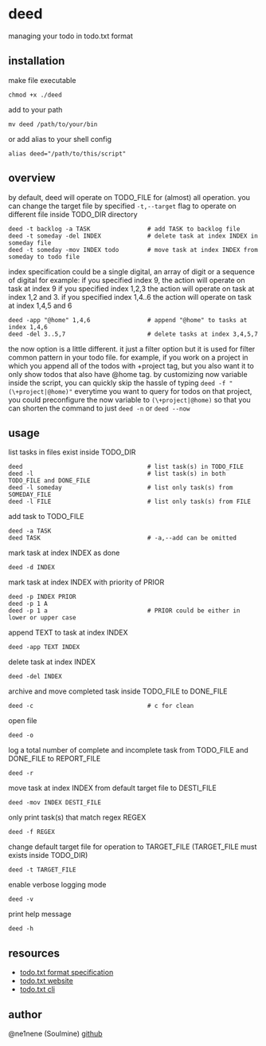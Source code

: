 # deed
managing your todo in todo.txt format

## installation
make file executable
```shell
chmod +x ./deed
```
add to your path
```shell
mv deed /path/to/your/bin
```
or add alias to your shell config
```shell
alias deed="/path/to/this/script"
```
## overview
by default, deed will operate on TODO_FILE for (almost) all operation. you can
change the target file by specified `-t,--target` flag to operate on different file
inside TODO_DIR directory
```shell
deed -t backlog -a TASK                # add TASK to backlog file
deed -t someday -del INDEX             # delete task at index INDEX in someday file
deed -t someday -mov INDEX todo        # move task at index INDEX from someday to todo file
```
index specification could be a single digital, an array of digit or a sequence of digital
for example:
    if you specified index 9, the action will operate on task at index 9
    if you specified index 1,2,3 the action will operate on task at index 1,2 and 3. 
    if you specified index 1,4..6 the action will operate on task at index 1,4,5 and 6
```shell
deed -app "@home" 1,4,6                # append "@home" to tasks at index 1,4,6
deed -del 3..5,7                       # delete tasks at index 3,4,5,7
```
the now option is a little different. it just a filter option but it is used for filter
common pattern in your todo file. for example, if you work on a project in which 
you append all of the todos with +project tag, but you also want it to only show todos that also have
@home tag. by customizing now variable inside the script, you can quickly skip the hassle 
of typing `deed -f "(\+project|@home)"` everytime you want to query for todos on that project,
you could preconfigure the now variable to `(\+project|@home)` so that you can shorten the command to
just `deed -n` or `deed --now`
## usage
list tasks in files exist inside TODO_DIR
```shell
deed                                   # list task(s) in TODO_FILE
deed -l                                # list task(s) in both TODO_FILE and DONE_FILE
deed -l someday                        # list only task(s) from SOMEDAY_FILE
deed -l FILE                           # list only task(s) from FILE
```
add task to TODO_FILE
```shell
deed -a TASK
deed TASK                              # -a,--add can be omitted
```
mark task at index INDEX as done
```shell
deed -d INDEX
```
mark task at index INDEX with priority of PRIOR
```shell
deed -p INDEX PRIOR
deed -p 1 A
deed -p 1 a                            # PRIOR could be either in lower or upper case
```
append TEXT to task at index INDEX
```shell
deed -app TEXT INDEX
```
delete task at index INDEX
```shell
deed -del INDEX
```
archive and move completed task inside TODO_FILE to DONE_FILE
```shell
deed -c                                # c for clean
```
open file
```shell
deed -o
```
log a total number of complete and incomplete task from TODO_FILE and DONE_FILE to REPORT_FILE
```shell
deed -r
```
move task at index INDEX from default target file to DESTI_FILE
```shell
deed -mov INDEX DESTI_FILE
```
only print task(s) that match regex REGEX
```shell
deed -f REGEX
```
change default target file for operation to TARGET_FILE
(TARGET_FILE must exists inside TODO_DIR)
```shell
deed -t TARGET_FILE
```
enable verbose logging mode
```shell
deed -v
```
print help message
```shell
deed -h
```

## resources
- [todo.txt format specification](https://github.com/todotxt/todo.txt)
- [todo.txt website](http://todotxt.org/)
- [todo.txt cli](https://github.com/todotxt/todo.txt-cli)

## author 
@ne1nene (Soulmine) [github](https://github.com/ne1nene1/)
